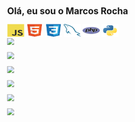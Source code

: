 ## Olá, eu sou o Marcos Rocha
<div style="display: inline_block">
  <img alt="mrJS" height="30" width="40" src="https://github.com/devicons/devicon/blob/master/icons/javascript/javascript-original.svg"></abbr>
  <img alt="mrHTML5" height="30" width="40" src="https://github.com/devicons/devicon/blob/master/icons/html5/html5-original.svg">
  <img alt="mrCSS3" height="30" width="40" src="https://github.com/devicons/devicon/blob/master/icons/css3/css3-original.svg">
  <img alt="mrMySQL" height="30" width="40" src="https://github.com/devicons/devicon/blob/master/icons/mysql/mysql-original.svg">
  <img alt="mrPHP" height="30" width="40" src="https://github.com/devicons/devicon/blob/master/icons/php/php-original.svg">
  <img alt="mrPython" height="30" width="40" src="https://github.com/devicons/devicon/blob/master/icons/python/python-original.svg">
</div>

<div> 
  <a href="https://www.youtube.com/@marcosrochadeveloper" target="_blank"><img src="https://img.shields.io/badge/YouTube-FF0000?style=for-the-badge&logo=youtube&logoColor=white" target="_blank"></a>
  
  <a href="https://www.instagram.com/marcosrochadev" target="_blank"><img src="https://img.shields.io/badge/-Instagram-%23E4405F?style=for-the-badge&logo=instagram&logoColor=white" target="_blank"></a>
  
  <a href="https://www.twitch.tv/mreasycode" target="_blank"><img src="https://img.shields.io/badge/Twitch-9146FF?style=for-the-badge&logo=twitch&logoColor=white" target="_blank"></a>
  
 <a href="https://discord.gg/saUH6dUr" target="_blank"><img src="https://img.shields.io/badge/Discord-7289DA?style=for-the-badge&logo=discord&logoColor=white" target="_blank"></a> 
 
  <a href = "mailto:marcosrochadeveloper@gmail.com"><img src="https://img.shields.io/badge/-Gmail-%23333?style=for-the-badge&logo=gmail&logoColor=white" target="_blank"></a>
  
  <a href="https://linkedin.com/in/marcosrochadev" target="_blank"><img src="https://img.shields.io/badge/-LinkedIn-%230077B5?style=for-the-badge&logo=linkedin&logoColor=white" target="_blank"></a> 
  
</div>


